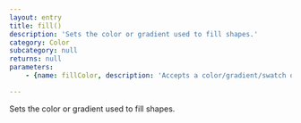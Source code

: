 ```yaml
---
layout: entry
title: fill()
description: 'Sets the color or gradient used to fill shapes.'
category: Color
subcategory: null
returns: null
parameters:
    - {name: fillColor, description: 'Accepts a color/gradient/swatch or a string with the name of a color. Or values: C,M,Y,K / R,G,B / Grey'}

---
```

Sets the color or gradient used to fill shapes.